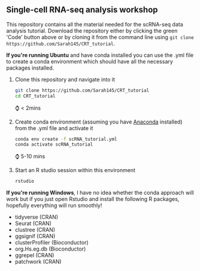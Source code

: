 ## Single-cell RNA-seq analysis workshop

This repository contains all the material needed for the scRNA-seq data analysis tutorial. Download the repository either by clicking the green 'Code' button above or by cloning it  from the command line using `git clone https://github.com/Sarah145/CRT_tutorial`.  

**If you're running Ubuntu** and have conda installed you can use the .yml file to create a conda environment which should have all the necessary packages installed. 

1. Clone this repository and navigate into it

   ```bash
   git clone https://github.com/Sarah145/CRT_tutorial
   cd CRT_tutorial
   ```

   :watch: < 2mins

   

2. Create conda environment (assuming you have [Anaconda](https://www.anaconda.com/distribution/#download-section) installed) from the .yml file and activate it

   ```bash
   conda env create -f scRNA_tutorial.yml
   conda activate scRNA_tutorial
   ```

   :watch: 5-10 mins

   

3. Start an R studio session within this environment

   ```bash
   rstudio
   ```

   

**If you're running Windows**, I have no idea whether the conda approach will work but if you just open Rstudio and install the following R packages, hopefully everything will run smoothly!

- tidyverse (CRAN)
- Seurat (CRAN)
- clustree (CRAN)
- ggsignif (CRAN)
- clusterProfiler (Bioconductor)
- org.Hs.eg.db (Bioconductor)
- ggrepel (CRAN)
- patchwork (CRAN)